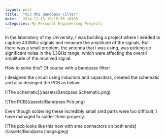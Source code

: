 ```yaml
---
layout: post
title:  "433 Mhz Bandpass Filter"
date:   2024-11-13 19:15:56 +0100
categories: My Personal Engineering Projects
---
```


In the laboratory of my University, I was building a project where I needed to capture 433Mhz signals and measure the amplitude of the signals, But there was a small problem, 
the antenna that I was using, was picking up significant noise in the 1.3GHz range, which were affecting the overall amplitude of the received signal. 

How to solve this? Of course with a bandpass filter!

I designed the circuit using inductors and capacitors, created the schematic and also desinged the PCB as below:

![The schematic](/assets/Bandpass Schematic.png)

![The PCB](/assets/Bandpass Pcb.png)

Even though soldering these incredibly small smd parts were too difficult, I have managed to solder them properly.


![The pcb looks like this now with sma connectors on both ends](/assets/Bandpass Image.jpeg)